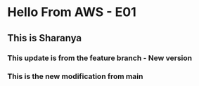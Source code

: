 # Hello From AWS - E01
## This is Sharanya


### This update is from the feature branch - New version

### This is the new modification from main

